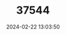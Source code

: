 ---
title: "37544"
category: "Shorea rubra"
draft: false
date: 2024-02-22 13:03:50
languages:
  Malay: ["Meranti Merah Kesumba", "Seraya Bingkai"]
---